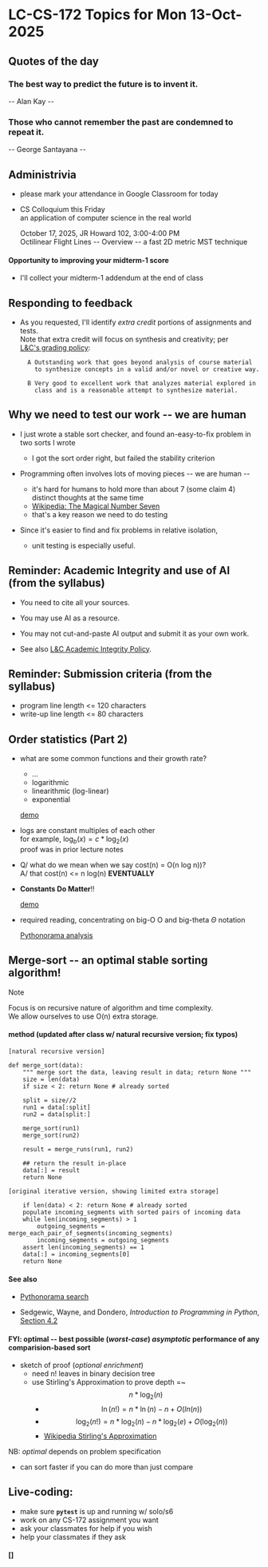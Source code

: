 # LC-CS-172 Topics for Mon 13-Oct-2025

## Quotes of the day

### The best way to predict the future is to invent it.

-- Alan Kay --

### Those who cannot remember the past are condemned to repeat it.

-- George Santayana --

## Administrivia

* please mark your attendance in Google Classroom for today

* CS Colloquium this Friday  
  an application of computer science in the real world

    October 17, 2025, JR Howard 102, 3:00-4:00 PM  
    Octilinear Flight Lines -- Overview -- a fast 2D metric MST technique

#### Opportunity to improving your midterm-1 score
  
* I'll collect your midterm-1 addendum at the end of class

## Responding to feedback

* As you requested, I'll identify *extra credit* portions of assignments and tests.  
  Note that extra credit will focus on synthesis and creativity; per  
  [L&C's grading policy](https://docs.lclark.edu/undergraduate/policiesprocedures/grading/):

		A Outstanding work that goes beyond analysis of course material  
		  to synthesize concepts in a valid and/or novel or creative way.

		B Very good to excellent work that analyzes material explored in  
		  class and is a reasonable attempt to synthesize material.

## Why we need to test our work -- we are human

* I just wrote a stable sort checker, and found an-easy-to-fix problem in two sorts I wrote
  - I got the sort order right, but failed the stability criterion

* Programming often involves lots of moving pieces -- we are human --
  - it's hard for humans to hold more than about 7 (some claim 4) distinct thoughts at the same time
  - [Wikipedia: The Magical Number Seven](https://en.wikipedia.org/wiki/The_Magical_Number_Seven,_Plus_or_Minus_Two)
  - that's a key reason we need to do testing

* Since it's easier to find and fix problems in relative isolation,
  - unit testing is especially useful.

## Reminder: Academic Integrity and use of AI (from the syllabus)

* You need to cite all your sources.

* You may use AI as a resource.

* You may not cut-and-paste AI output and submit it as your own work.

* See also [L&C Academic Integrity Policy](https://docs.lclark.edu/undergraduate/policiesprocedures/academicintegrity/).

## Reminder: Submission criteria (from the syllabus)

* program line length  <= 120 characters
* write-up line length <=  80 characters

## Order statistics (Part 2)

* what are some common functions and their growth rate?
  - ...
  - logarithmic
  - linearithmic (log-linear)
  - exponential

  [demo](demo_curves.py)
  
* logs are constant multiples of each other  
  for example, $\log_b(x)= c * \log_2(x)$  
  proof was in prior lecture notes

* Q/ what do we mean when we say cost(n) = O(n log n))?  
  A/ that cost(n) <= n log(n) **EVENTUALLY**

* **Constants Do Matter**!!

  [demo](demo_curves.py)

* required reading, concentrating on big-O $\text{O}$ and big-theta $\Theta$ notation

  [Pythonorama analysis](https://github.com/alainkaegi/pythonorama/blob/main/algorithms/analysis.md)

## Merge-sort -- an optimal stable sorting algorithm!

> [!NOTE]
> Focus is on recursive nature of algorithm and time complexity.  
> We allow ourselves to use O(n) extra storage.

#### method (updated after class w/ natural recursive version; fix typos)

    [natural recursive version]

	def merge_sort(data):
		""" merge sort the data, leaving result in data; return None """
		size = len(data)
		if size < 2: return None # already sorted

		split = size//2
		run1 = data[:split]
		run2 = data[split:]

		merge_sort(run1)
		merge_sort(run2)

		result = merge_runs(run1, run2)

		## return the result in-place
		data[:] = result
		return None

    [original iterative version, showing limited extra storage]

		if len(data) < 2: return None # already sorted
        populate incoming_segments with sorted pairs of incoming data
        while len(incoming_segments) > 1
            outgoing_segments = merge_each_pair_of_segments(incoming_segments)
            incoming_segments = outgoing_segments
		assert len(incoming_segments) == 1
		data[:] = incoming_segments[0]
		return None

#### See also

- [Pythonorama search](https://github.com/alainkaegi/pythonorama/blob/main/algorithms/search.md)

- Sedgewic, Wayne, and Dondero, *Introduction to Programming in Python*,
  [Section 4.2](https://introcs.cs.princeton.edu/python/42sort/)

#### FYI: optimal -- best possible (*worst-case*) *asymptotic* performance of any comparision-based sort

* sketch of proof (*optional enrichment*)
  - need n! leaves in binary decision tree
  - use Stirling's Approximation to prove depth =~ $$n * \log_2(n)$$
    * $$\ln(n!) = n * \ln(n) - n + O(ln(n))$$
	* $$\log_2(n!) = n * \log_2(n) - n * \log_2(e) + O(\log_2(n))$$
    * [Wikipedia Stirling's Approximation](https://en.wikipedia.org/wiki/Stirling%27s_approximation)

NB: *optimal* depends on problem specification

  - can sort faster if you can do more than just compare

## Live-coding:

* make sure **`pytest`** is up and running w/ solo/s6
* work on any CS-172 assignment you want
* ask your classmates for help if you wish
* help your classmates if they ask

#### []

